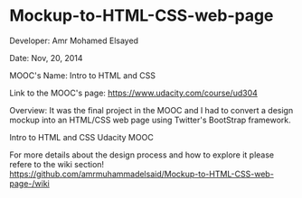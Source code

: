 Mockup-to-HTML-CSS-web-page
=========================
Developer: Amr Mohamed Elsayed

Date: Nov, 20, 2014

MOOC's Name: Intro to HTML and CSS

Link to the MOOC's page: https://www.udacity.com/course/ud304

Overview: It was the final project in the MOOC and I had to convert a design mockup into an HTML/CSS web page using Twitter's BootStrap framework.

Intro to HTML and CSS Udacity MOOC           

For more details about the design process and how to explore it please refere to the wiki section!
https://github.com/amrmuhammadelsaid/Mockup-to-HTML-CSS-web-page-/wiki
